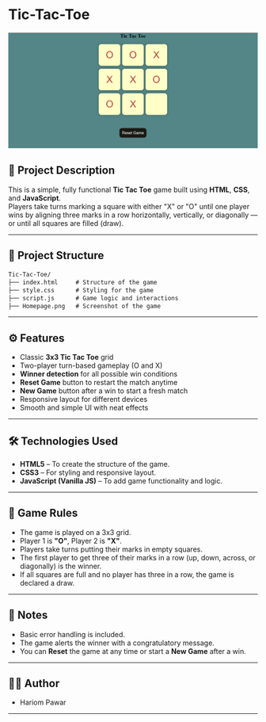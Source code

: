 # Tic-Tac-Toe
![Screenshot](Homepage.png)

## 📝 Project Description

This is a simple, fully functional **Tic Tac Toe** game built using **HTML**, **CSS**, and **JavaScript**.  
Players take turns marking a square with either "X" or "O" until one player wins by aligning three marks in a row horizontally, vertically, or diagonally — or until all squares are filled (draw).

---
## 📂 Project Structure

```
Tic-Tac-Toe/
├── index.html     # Structure of the game
├── style.css      # Styling for the game
├── script.js      # Game logic and interactions
├── Homepage.png   # Screenshot of the game
```
---

## ⚙️ Features

- Classic **3x3 Tic Tac Toe** grid
- Two-player turn-based gameplay (O and X)
- **Winner detection** for all possible win conditions
- **Reset Game** button to restart the match anytime
- **New Game** button after a win to start a fresh match
- Responsive layout for different devices
- Smooth and simple UI with neat effects

---

## 🛠️ Technologies Used

- **HTML5** – To create the structure of the game.
- **CSS3** – For styling and responsive layout.
- **JavaScript (Vanilla JS)** – To add game functionality and logic.

---

## 🎯 Game Rules

- The game is played on a 3x3 grid.
- Player 1 is **"O"**, Player 2 is **"X"**.
- Players take turns putting their marks in empty squares.
- The first player to get three of their marks in a row (up, down, across, or diagonally) is the winner.
- If all squares are full and no player has three in a row, the game is declared a draw.

---
## 📢 Notes

- Basic error handling is included.
- The game alerts the winner with a congratulatory message.
- You can **Reset** the game at any time or start a **New Game** after a win.

---
## 👨‍💻 Author

- Hariom Pawar
---
